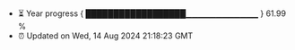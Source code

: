 - ⏳ Year progress { ██████████████████▁▁▁▁▁▁▁▁▁▁▁▁ } 61.99 %
- ⏰ Updated on Wed, 14 Aug 2024 21:18:23 GMT

